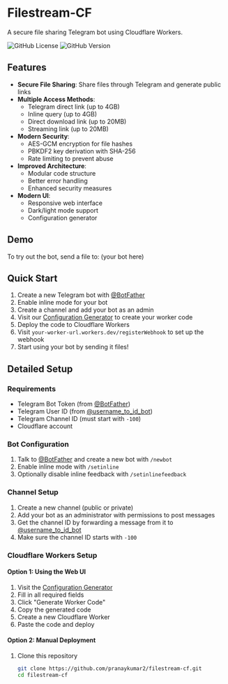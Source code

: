 # Filestream-CF

A secure file sharing Telegram bot using Cloudflare Workers.

![GitHub License](https://img.shields.io/github/license/pranaykumar2/filestream-cf)
![GitHub Version](https://img.shields.io/badge/version-2.0.0-blue)

## Features

- **Secure File Sharing**: Share files through Telegram and generate public links
- **Multiple Access Methods**:
  - Telegram direct link (up to 4GB)
  - Inline query (up to 4GB)
  - Direct download link (up to 20MB)
  - Streaming link (up to 20MB)
- **Modern Security**: 
  - AES-GCM encryption for file hashes
  - PBKDF2 key derivation with SHA-256
  - Rate limiting to prevent abuse
- **Improved Architecture**:
  - Modular code structure
  - Better error handling
  - Enhanced security measures
- **Modern UI**:
  - Responsive web interface
  - Dark/light mode support
  - Configuration generator

## Demo

To try out the bot, send a file to: (your bot here)

## Quick Start

1. Create a new Telegram bot with [@BotFather](https://t.me/botfather)
2. Enable inline mode for your bot
3. Create a channel and add your bot as an admin
4. Visit our [Configuration Generator](https://your-worker-url.workers.dev/) to create your worker code
5. Deploy the code to Cloudflare Workers
6. Visit `your-worker-url.workers.dev/registerWebhook` to set up the webhook
7. Start using your bot by sending it files!

## Detailed Setup

### Requirements

- Telegram Bot Token (from [@BotFather](https://t.me/botfather))
- Telegram User ID (from [@username_to_id_bot](https://t.me/username_to_id_bot))
- Telegram Channel ID (must start with `-100`)
- Cloudflare account

### Bot Configuration

1. Talk to [@BotFather](https://t.me/botfather) and create a new bot with `/newbot`
2. Enable inline mode with `/setinline`
3. Optionally disable inline feedback with `/setinlinefeedback`

### Channel Setup

1. Create a new channel (public or private)
2. Add your bot as an administrator with permissions to post messages
3. Get the channel ID by forwarding a message from it to [@username_to_id_bot](https://t.me/username_to_id_bot)
4. Make sure the channel ID starts with `-100`

### Cloudflare Workers Setup

#### Option 1: Using the Web UI

1. Visit the [Configuration Generator](https://your-worker-url.workers.dev/)
2. Fill in all required fields
3. Click "Generate Worker Code"
4. Copy the generated code
5. Create a new Cloudflare Worker
6. Paste the code and deploy

#### Option 2: Manual Deployment

1. Clone this repository
   ```bash
   git clone https://github.com/pranaykumar2/filestream-cf.git
   cd filestream-cf